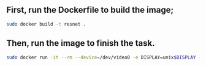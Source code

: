 ## First, run the Dockerfile to build the image;
```bash
sudo docker build -t resnet .
```


## Then, run the image to finish the task.

```bash
sudo docker run -it --rm --device=/dev/video0 -e DISPLAY=unix$DISPLAY -v /tmp/.X11-unix:/tmp/.X11-unix resnet
```
